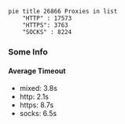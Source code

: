 
```mermaid
pie title 26866 Proxies in list
    "HTTP" : 17573
    "HTTPS": 3763
    "SOCKS" : 8224
```

### Some Info
#### Average Timeout

- mixed: 3.8s
- http: 2.1s
- https: 8.7s
- socks: 6.5s
